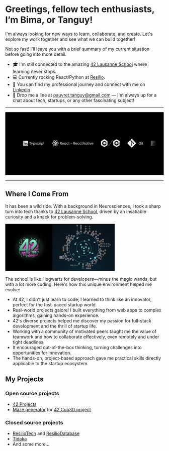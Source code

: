 # Greetings, fellow tech enthusiasts, I’m Bima, or Tanguy!

I'm always looking for new ways to learn, collaborate, and create. 
Let's explore my work together and see what we can build together!

Not so fast! I'll leave you with a brief summary of my current situation before going into more detail.

* 🎓 I'm still connected to the amazing [42 Lausanne School](https://42lausanne.ch/#temoignages) where learning never stops.
* 💻 Currently rocking React/Python at [Resilio](https://resilio-solutions.com).
* 🔗 You can find my professional journey and connect with me on [Linkedin](https://www.linkedin.com/in/tanguy-pauvret/)
* 📧 Drop me a line at <a href="mailto:pauvret.tanguy@gmail.com">pauvret.tanguy@gmail.com</a>   — I'm always up for a chat about tech, startups, or any other fascinating subject!

<hr/>

![skills](./resources/skills.gif)

<hr/>

## Where I Come From
It has been a wild ride. With a background in Neurosciences, I took a sharp turn into tech thanks to [42 Lausanne School](https://42lausanne.ch/#temoignages), driven by an insatiable curiosity and a knack for problem-solving.

<div style="display: flex; align-items: center;">
  <a href="https://42lausanne.ch/#temoignages" target="_blank">
    <img src="./resources/42_illustration.jpg" alt="42 Lausanne" style="height: 150px; width: auto;" />
  </a>
  <a href="https://github.com/Bima42/42-projects-overview" target="_blank">
    <img src="./resources/organization_chart.png" alt="42-projects-overview" style="height: 150px; width: auto;" />
  </a>
</div>


The school is like Hogwarts for developers—minus the magic wands, but with a lot more coding. Here's how this unique environment helped me evolve:
* At 42, I didn't just learn to code; I learned to think like an innovator, perfect for the fast-paced startup world.
* Real-world projects galore! I built everything from web apps to complex algorithms, gaining hands-on experience.
* 42's diverse projects helped me discover my passion for full-stack development and the thrill of startup life.
* Working with a community of motivated peers taught me the value of teamwork and how to collaborate effectively, even remotely and under tight deadlines.
* It encouraged out-of-the-box thinking, turning challenges into opportunities for innovation.
* The hands-on, project-based approach gave me practical skills directly applicable to the startup ecosystem.

## My Projects
### Open source projects
- [42 Projects](https://github.com/Bima42/42-projects-overview)
- [Maze generator](https://github.com/Bima42/cub3d_map_generator) for [42 Cub3D project](https://github.com/Bima42/cub3d)

### Closed source projects
- [ResilioTech](https://resilio-solutions.com) and [ResilioDatabase](https://db.resilio.tech)
- [Tidaka](https://www.tidaka.app)
- And some more...